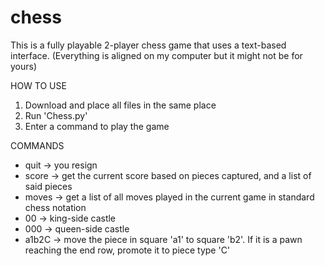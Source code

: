 # chess

This is a fully playable 2-player chess game that uses a text-based interface. (Everything is aligned on my computer but it might not be for yours)

HOW TO USE
1. Download and place all files in the same place
2. Run 'Chess.py'
3. Enter a command to play the game


COMMANDS
* quit  -> you resign
* score -> get the current score based on pieces captured, and a list of said pieces
* moves -> get a list of all moves played in the current game in standard chess notation
* 00    -> king-side castle
* 000   -> queen-side castle
* a1b2C -> move the piece in square 'a1' to square 'b2'. If it is a pawn reaching the end row, promote it to piece type 'C'
